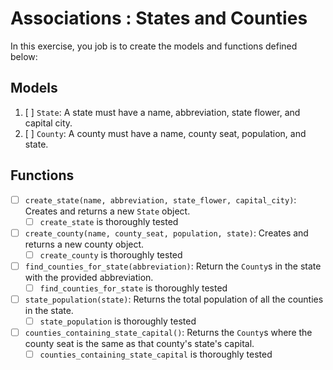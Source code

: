 # Associations : States and Counties

In this exercise, you job is to create the models and functions defined below:

## Models

1. [ ] `State`: A state must have a name, abbreviation, state flower, and capital city.
2. [ ] `County`: A county must have a name, county seat, population, and state.

## Functions

- [ ] `create_state(name, abbreviation, state_flower, capital_city)`: Creates and returns a new `State` object.
  - [ ] `create_state` is thoroughly tested
- [ ] `create_county(name, county_seat, population, state)`: Creates and returns a new county object.
  - [ ] `create_county` is thoroughly tested
- [ ] `find_counties_for_state(abbreviation)`: Return the `County`s in the state with the provided abbreviation.
  - [ ] `find_counties_for_state` is thoroughly tested
- [ ] `state_population(state)`: Returns the total population of all the counties in the state.
  - [ ] `state_population` is thoroughly tested
- [ ] `counties_containing_state_capital()`: Returns the `County`s where the county seat is the same as that county's state's capital.
  - [ ] `counties_containing_state_capital` is thoroughly tested
